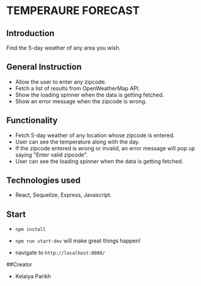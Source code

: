 # TEMPERAURE FORECAST

## Introduction
Find the 5-day weather of any area you wish.

## General Instruction

* Allow the user to enter any zipcode.
* Fetch a list of results from OpenWeatherMap API.
* Show the loading spinner when the data is getting fetched.
* Show an error message when the zipcode is wrong.

## Functionality

* Fetch 5-day weather of any location whose zipcode is entered.
* User can see the temperature along with the day.
* If the zipcode entered is wrong or invalid, an error message will pop up saying "Enter valid zipcode".
* User can see the loading spinner when the data is getting fetched.

## Technologies used
* React, Sequelize, Express, Javascript.

## Start

* `npm install`

* `npm run start-dev` will make great things happen!

* navigate to `http://localhost:8080/`

##Creator

* Kelaiya Parikh